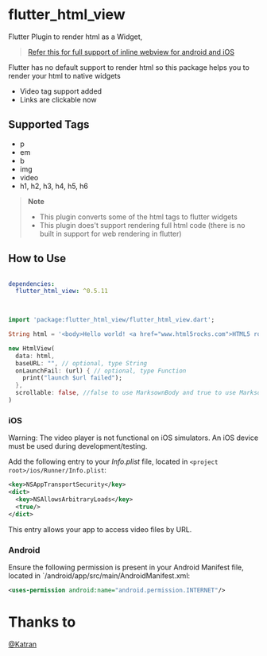 # flutter_html_view

Flutter Plugin to render html as a Widget,

> [Refer this for full support of inline webview for android and iOS](https://github.com/PonnamKarthik/FlutterWebView)


Flutter has no default support to render html so this package helps you to render your html to native widgets

* Video tag support added
* Links are clickable now

## Supported Tags

* p
* em
* b
* img
* video
* h1, h2, h3, h4, h5, h6

> **Note**
> * This plugin converts some of the html tags to flutter widgets
> * This plugin does't support rendering full html code (there is no built in support for web rendering in flutter)


## How to Use

```yaml

dependencies:
  flutter_html_view: ^0.5.11
  
```

```dart

import 'package:flutter_html_view/flutter_html_view.dart';

String html = '<body>Hello world! <a href="www.html5rocks.com">HTML5 rocks!';

new HtmlView(
  data: html,
  baseURL: "", // optional, type String
  onLaunchFail: (url) { // optional, type Function
    print("launch $url failed");
  },
  scrollable: false, //false to use MarksownBody and true to use Marksown
)
```

### iOS

Warning: The video player is not functional on iOS simulators. An iOS device must be used during development/testing.

Add the following entry to your _Info.plist_ file, located in `<project root>/ios/Runner/Info.plist`:

```xml
<key>NSAppTransportSecurity</key>
<dict>
  <key>NSAllowsArbitraryLoads</key>
  <true/>
</dict>
```

This entry allows your app to access video files by URL.

### Android

Ensure the following permission is present in your Android Manifest file, located in `<project root>/android/app/src/main/AndroidManifest.xml:

```xml
<uses-permission android:name="android.permission.INTERNET"/>
```


# Thanks to

[@Katran](https://github.com/Katarn)

